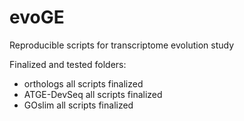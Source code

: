 # evoGE
Reproducible scripts for transcriptome evolution study

Finalized and tested folders:
- orthologs all scripts finalized
- ATGE-DevSeq all scripts finalized
- GOslim all scripts finalized
